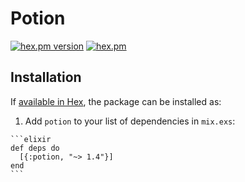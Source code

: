 # Potion
[![hex.pm version](https://img.shields.io/hexpm/v/potion.svg)](https://hex.pm/packages/potion) [![hex.pm](https://img.shields.io/hexpm/l/potion.svg)](https://github.com/su-mi-lab/potion/blob/develop/LICENSE)

## Installation

If [available in Hex](https://hex.pm/docs/publish), the package can be installed as:

  1. Add `potion` to your list of dependencies in `mix.exs`:

    ```elixir
    def deps do
      [{:potion, "~> 1.4"}]
    end
    ```

